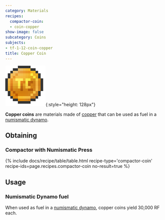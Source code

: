 ```yaml
---
category: Materials
recipes:
  compactor-coin:
  - coin-copper
show-image: false
subcategory: Coins
subjects:
- tf-1-12-coin-copper
title: Copper Coin
---
```


![Copper coin](/assets/images/docs/1.12/thermal-foundation/coin-copper.png){:style="height: 128px"}


**Copper coins** are materials made of [copper](../copper-ingot/) that can be
used as fuel in a [numismatic dynamo](../../thermal-expansion/numismatic-dynamo/).


Obtaining
---------

### Compactor with Numismatic Press
{% include docs/recipe/table/table.html recipe-type='compactor-coin' recipe-ids=page.recipes.compactor-coin no-result=true %}


Usage
-----

### Numismatic Dynamo fuel
When used as fuel in a [numismatic dynamo](../../thermal-expansion/numismatic-dynamo/), copper
coins yield 30,000 RF each.
